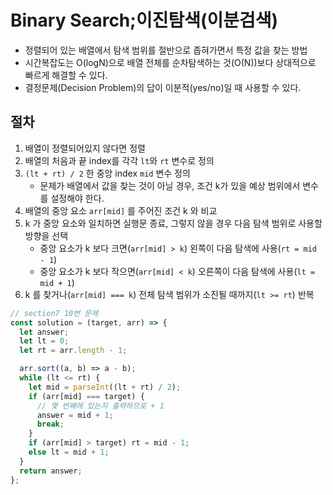 # Binary Search;이진탐색(이분검색)

- 정렬되어 있는 배열에서 탐색 범위를 절반으로 좁혀가면서 특정 값을 찾는 방법
- 시간복잡도는 O(logN)으로 배열 전체를 순차탐색하는 것(O(N))보다 상대적으로 빠르게 해결할 수 있다.
- 결정문제(Decision Problem)의 답이 이분적(yes/no)일 때 사용할 수 있다.

## 절차

1. 배열이 정렬되어있지 않다면 정렬
2. 배열의 처음과 끝 index를 각각 `lt`와 `rt` 변수로 정의
3. `(lt + rt) / 2` 한 중앙 index `mid` 변수 정의
   - 문제가 배열에서 값을 찾는 것이 아닐 경우, 조건 k가 있을 예상 범위에서 변수를 설정해야 한다.
4. 배열의 중앙 요소 `arr[mid]` 를 주어진 조건 k 와 비교
5. k 가 중앙 요소와 일치하면 실행문 종료, 그렇지 않을 경우 다음 탐색 범위로 사용할 방향을 선택
   - 중앙 요소가 k 보다 크면(`arr[mid] > k`) 왼쪽이 다음 탐색에 사용(`rt = mid - 1`)
   - 중앙 요소가 k 보다 작으면(`arr[mid] < k`) 오른쪽이 다음 탐색에 사용(`lt = mid + 1`)
6. k 를 찾거나(`arr[mid] === k`) 전체 탐색 범위가 소진될 때까지(`lt >= rt`) 반복

```js
// section7 10번 문제
const solution = (target, arr) => {
  let answer;
  let lt = 0;
  let rt = arr.length - 1;

  arr.sort((a, b) => a - b);
  while (lt <= rt) {
    let mid = parseInt((lt + rt) / 2);
    if (arr[mid] === target) {
      // 몇 번째에 있는지 출력하므로 + 1
      answer = mid + 1;
      break;
    }
    if (arr[mid] > target) rt = mid - 1;
    else lt = mid + 1;
  }
  return answer;
};
```
